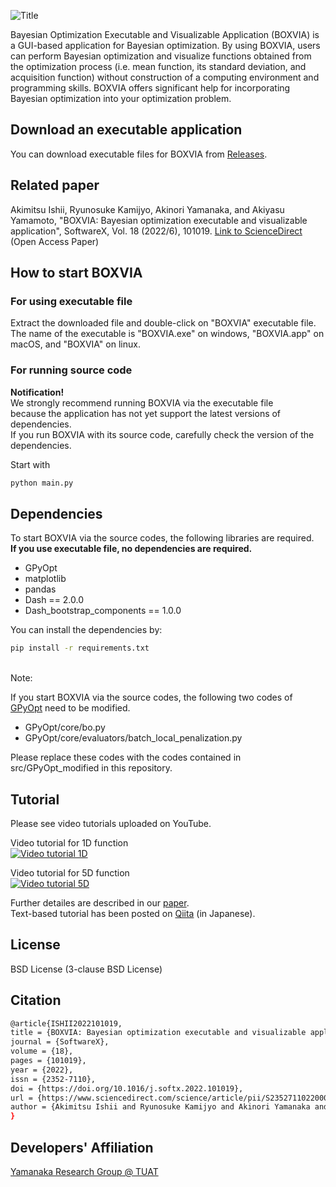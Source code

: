 ![Title](./src/assets/title.png "Title") <br>

Bayesian Optimization Executable and Visualizable Application (BOXVIA) is a GUI-based application for Bayesian optimization. By using BOXVIA, users can perform Bayesian optimization and visualize functions obtained from the optimization process (i.e. mean function, its standard deviation, and acquisition function) without construction of a computing environment and programming skills. BOXVIA offers significant help for incorporating Bayesian optimization into your optimization problem.

## Download an executable application
You can download executable files for BOXVIA from [Releases](https://github.com/Yamanaka-Lab-TUAT/BOXVIA/releases).

## Related paper
Akimitsu Ishii, Ryunosuke Kamijyo, Akinori Yamanaka, and Akiyasu Yamamoto, "BOXVIA: Bayesian optimization executable and visualizable application", SoftwareX, Vol. 18 (2022/6), 101019. [Link to ScienceDirect](https://doi.org/10.1016/j.softx.2022.101019) (Open Access Paper)

## How to start BOXVIA
### For using executable file
Extract the downloaded file and double-click on "BOXVIA" executable file. <br>
The name of the executable is "BOXVIA.exe" on windows, "BOXVIA.app" on macOS, and "BOXVIA" on linux.

### For running source code
**Notification!** <br>
We strongly recommend running BOXVIA via the executable file <br>
because the application has not yet support the latest versions of dependencies. <br>
If you run BOXVIA with its source code, carefully check the version of the dependencies.

 Start with
```bash
python main.py
```

## Dependencies 
To start BOXVIA via the source codes, the following libraries are required. <br>
**If you use executable file, no dependencies are required.** <br>

- GPyOpt
- matplotlib
- pandas
- Dash == 2.0.0
- Dash_bootstrap_components == 1.0.0


You can install the dependencies by:
```bash
pip install -r requirements.txt
```
<br>
Note: <br>

If you start BOXVIA via the source codes, the following two codes of
[GPyOpt](https://github.com/SheffieldML/GPyOpt) need to be modified. <br>

- GPyOpt/core/bo.py
- GPyOpt/core/evaluators/batch_local_penalization.py

Please replace these codes with the codes contained in src/GPyOpt_modified in this repository.


## Tutorial
Please see video tutorials uploaded on YouTube. <br>

Video tutorial for 1D function <br>
[![Video tutorial 1D](https://user-images.githubusercontent.com/92300126/173714183-350ed39b-7d02-431b-9260-9679fda73da8.jpg)](https://www.youtube.com/watch?v=ljzGmVSf16U)

Video tutorial for 5D function <br>
[![Video tutorial 5D](https://user-images.githubusercontent.com/92300126/173714468-2f804c6c-7aa6-49c0-9141-fc5878f1ea10.jpg)](https://www.youtube.com/watch?v=merYNmawvkw) 

Further detailes are described in our [paper](https://doi.org/10.1016/j.softx.2022.101019). <br>
Text-based tutorial has been posted on [Qiita](https://qiita.com/akmt-ishii/items/1d5354a1f1f75556281a) (in Japanese).

## License
BSD License (3-clause BSD License)

## Citation
```bash
@article{ISHII2022101019,
title = {BOXVIA: Bayesian optimization executable and visualizable application},
journal = {SoftwareX},
volume = {18},
pages = {101019},
year = {2022},
issn = {2352-7110},
doi = {https://doi.org/10.1016/j.softx.2022.101019},
url = {https://www.sciencedirect.com/science/article/pii/S2352711022000243},
author = {Akimitsu Ishii and Ryunosuke Kamijyo and Akinori Yamanaka and Akiyasu Yamamoto},
}
```

## Developers' Affiliation
[Yamanaka Research Group @ TUAT](http://web.tuat.ac.jp/~yamanaka/)
